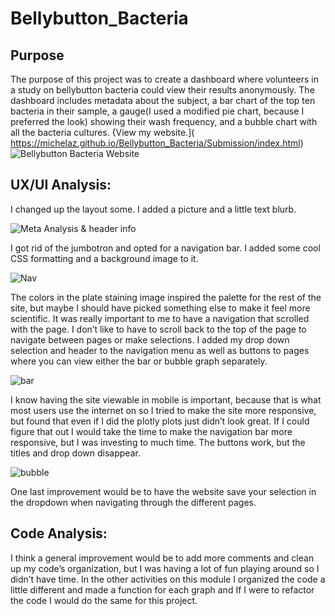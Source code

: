 # Bellybutton_Bacteria

## Purpose
The purpose of this project was to create a dashboard where volunteers in a study on bellybutton bacteria could view their results anonymously. The dashboard includes metadata about the subject, a bar chart of the top ten bacteria in their sample, a gauge(I used a modified pie chart, because I preferred the look) showing their wash frequency, and a bubble chart with all the bacteria cultures. {View my website.]( https://michelaz.github.io/Bellybutton_Bacteria/Submission/index.html)
![Bellybutton Bacteria Website]()

## UX/UI Analysis:
I changed up the layout some. I added a picture and a little text blurb. 

![Meta Analysis & header info]()

I got rid of the jumbotron and opted for a navigation bar. I added some cool CSS formatting and a background image to it. 

![Nav]()

The colors in the plate staining image inspired the palette for the rest of the site, but maybe I should have picked something else to make it feel more scientific. It was really important to me to have a navigation that scrolled with the page. I don’t like to have to scroll back to the top of the page to navigate between pages or make selections. I added my drop down selection and header to the navigation menu as well as buttons to pages where you can view either the bar or bubble graph separately.
 
![bar]()

I know having the site viewable in mobile is important, because that is what most users use the internet on so I tried to make the site more responsive, but found that even if I did the plotly plots just didn’t look great. If I could figure that out I would take the time to make the navigation bar more responsive, but I was investing to much time. The buttons work, but the titles and drop down disappear.
 
![bubble]()

One last improvement would be to have the website save your selection in the dropdown when navigating through the different pages.

## Code Analysis:
I think a general improvement would be to add more comments and clean up my code’s organization, but I was having a lot of fun playing around so I didn’t have time. In the other activities on this module I organized the code a little different and made a function for each graph and If I were to refactor the code I would do the same for this project. 

